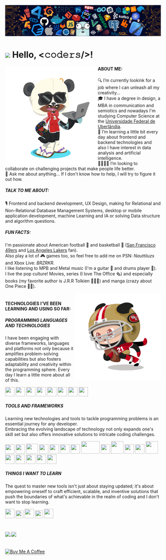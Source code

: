 <!--header-->
<img src="https://github.com/diegodemiranda/diegodemiranda/blob/60d4dba1af4895c207f476561f96e938f386e06f/header_code.png"/>

# <img src="https://media.giphy.com/media/hvRJCLFzcasrR4ia7z/giphy.gif" width="30px"> Hello, <𝚌𝚘𝚍𝚎𝚛𝚜/>!

<!--profile_views-->



<!--bio-->
<img align="left" alt="octocat_png" src="https://github.com/diegodemiranda/diegodemiranda/blob/c407b7b14c5b62324c19b3d9c1ffdf1229d442cc/my_octocat.png" width="300" height="320"/>

#### ABOUT ME:
🔍 I’m currently lookink for a job where I can unleash all my creativity...<br>
🎓 I have a degree in design, a MBA in communication and semiotics and nowadays I'm studying Computer Science at the [Universidade Federal de Uberlândia](https://ufu.br).<br>
🌱 I’m learning a little bit every day about frontend and backend technologies and also I have interest in data analysis and artificial intelligence.<br>
🫱🏾‍🫲🏻 I’m looking to collaborate on challenging projects that make people life better.<br>
💬 Ask me about anything... If I don't know how to help, I will try to figure it out how.

 ##### TALK TO ME ABOUT:
🎙️ Frontend and backend development, UX Design, making for Relational and Non-Relational Database Management Systems, desktop or mobile application development, machine Learning and IA or solving Data structure and algorithm questions.

##### FUN FACTS:
I'm passionate about American football 🏈 and basketball 🏀 ([San Francisco 49ers](https://www.instagram.com/49ers/) and [Los Angeles Lakers](https://www.instagram.com/lakers/) fan).<br>
Also play a lot of 🎮 games too, so feel free to add me on PSN: *Nauttiluzs* and Xbox Live: *BRZRKR*.<br>
I like listening to MPB and Metal music (I'm a guitar 🎸 and drums player 🥁).<br>
I live the pop culture! Movies, series (I love The Office 🗞️) and especially books (my favorite author is J.R.R Tolkien 🧙🏾‍♂️) and manga (crazy about One Piece 🏴‍☠️).

<img align="right" alt="PNG" src="https://github.com/diegodemiranda/diegodemiranda/blob/536566d733761d90f2bfa89ba0f18526f0f0cefc/49_octocat.png" width="280" height="280"/>

#

<!--stkills_and_techniques-->

#### TECHNOLOGIES I'VE BEEN LEARNING AND USING SO FAR:

##### PROGRAMMING LANGUAGES AND TECHNOLOGIES

<p>I have been engaging with diverse frameworks, languages and platforms not only because it amplifies problem-solving capabilities but also fosters adaptability and creativity within the programming sphere. Every day I learn a little more about all of this.</p>

<img src="https://cdn.jsdelivr.net/gh/devicons/devicon/icons/python/python-original.svg" width = "30" height = "30"/><!--icone python-->
<img src="https://cdn.jsdelivr.net/gh/devicons/devicon/icons/javascript/javascript-original.svg" width = "30" height = "30" /><!--icone javascript-->
<img src="https://cdn.jsdelivr.net/gh/devicons/devicon/icons/typescript/typescript-original.svg" width = "30" height = "30"/><!--icone typescript-->
<img src="https://cdn.jsdelivr.net/gh/devicons/devicon/icons/html5/html5-original.svg" width = "30" height = "30"/><!-- icone html-->
<img src="https://cdn.jsdelivr.net/gh/devicons/devicon/icons/css3/css3-original.svg" width = "30" height = "30"/><!-- icone css-->
<img loading="lazy" src="https://cdn.jsdelivr.net/gh/devicons/devicon/icons/java/java-original.svg" width = "30" height = "30"/><!--icone java-->
<img src="https://cdn.jsdelivr.net/gh/devicons/devicon/icons/c/c-original.svg" width = "30" height = "30"/><!--icone c-->
<img src="https://cdn.jsdelivr.net/gh/devicons/devicon@latest/icons/amazonwebservices/amazonwebservices-original-wordmark.svg" width = "30" height = "30" /><!--icone aws-->
<br>

##### TOOLS AND FRAMEWORKS

<p>Learning new technologies and tools to tackle programming problems is an essential journey for any developer.<br>
Embracing the evolving landscape of technology not only expands one's skill set but also offers innovative solutions to intricate coding challenges.</p>

<img src="https://cdn.jsdelivr.net/gh/devicons/devicon@latest/icons/jupyter/jupyter-original-wordmark.svg" width = "30" height = "30" /><!--icone jupyter-->
<img src="https://cdn.jsdelivr.net/gh/devicons/devicon@latest/icons/fastapi/fastapi-original.svg" width = "30" height = "30" /><!--icone fastapi-->
<img src="https://cdn.jsdelivr.net/gh/devicons/devicon@latest/icons/react/react-original-wordmark.svg" width = "38" height = "32"/><!--icone react-->
<img src="https://cdn.jsdelivr.net/gh/devicons/devicon@latest/icons/nodejs/nodejs-original.svg" width = "30" height = "30" /><!-- icone nodejs-->
<img src="https://cdn.jsdelivr.net/gh/devicons/devicon/icons/postgresql/postgresql-original.svg" width = "30" height = "30"/><!--icone postgresql-->
<img src="https://cdn.jsdelivr.net/gh/devicons/devicon@latest/icons/couchdb/couchdb-original.svg" width = "30" height = "30"/><!--icone couchdb-->
<img src="https://cdn.jsdelivr.net/gh/devicons/devicon@latest/icons/redis/redis-original-wordmark.svg" width = "30" height = "30"/><!--icone redis-->
<img src="https://cdn.jsdelivr.net/gh/devicons/devicon@latest/icons/mysql/mysql-original-wordmark.svg" width = "60" height = "40" /><!--icone mysql-->
<img src="https://cdn.jsdelivr.net/gh/devicons/devicon@latest/icons/sqlite/sqlite-original.svg" width = "30" height = "30"/><!--icone sqlite-->
<img src="https://cdn.jsdelivr.net/gh/devicons/devicon@latest/icons/mongodb/mongodb-original-wordmark.svg" width = "40" height = "40"/><!--icone mongodb-->
<img loading="lazy" src="https://cdn.jsdelivr.net/gh/devicons/devicon/icons/linux/linux-original.svg" width = "30" height = "30"/><!--icone linux-->
<img loading="lazy" src="https://cdn.jsdelivr.net/gh/devicons/devicon/icons/git/git-original.svg" width = "30" height = "30"/><!--icone git-->
<img src="https://cdn.jsdelivr.net/gh/devicons/devicon@latest/icons/docker/docker-original-wordmark.svg" width="40" height="40"  /><!--icone docker-->
<img src="https://cdn.jsdelivr.net/gh/devicons/devicon/icons/canva/canva-original.svg" width = "30" height = "30"/><!--icone canva-->
<img src="https://cdn.jsdelivr.net/gh/devicons/devicon/icons/photoshop/photoshop-plain.svg" width = "30" height = "30"/><!--icone photoshop-->
<img src="https://cdn.jsdelivr.net/gh/devicons/devicon/icons/illustrator/illustrator-plain.svg" width = "30" height = "30"/><!--icone illustrator-->
<img src="https://cdn.jsdelivr.net/gh/devicons/devicon/icons/figma/figma-original.svg" width = "30" height = "30"/><!--icone figma-->
<img src="https://cdn.jsdelivr.net/gh/devicons/devicon@latest/icons/canva/canva-original.svg" width = "30" height = "30"/><!--icone canva-->
<br>

##### THINGS I WANT TO LEARN

<p>The quest to master new tools isn't just about staying updated; it's about empowering oneself to craft efficient, scalable, and inventive solutions that push the boundaries of what's achievable in the realm of coding and I don't want to stop learning.</p>

<!--icone tensorflow-->
<img src="https://cdn.jsdelivr.net/gh/devicons/devicon/icons/tensorflow/tensorflow-original.svg" width="30" height="30"/><!--icone c++-->
<img src="https://cdn.jsdelivr.net/gh/devicons/devicon/icons/kotlin/kotlin-original.svg" width = "25" height = "25"/><!--icone kotlin-->
<img src="https://cdn.jsdelivr.net/gh/devicons/devicon/icons/swift/swift-original.svg" width = "30" height = "30"/><!--icone swift-->
<img src="https://cdn.jsdelivr.net/gh/devicons/devicon@latest/icons/rust/rust-line.svg" width = "25" height = "25"/><!--icone rust-->
<img src="https://cdn.jsdelivr.net/gh/devicons/devicon/icons/graphql/graphql-plain.svg" width = "30" height = "30"/><!-- icone graphql-->
<br>       

#

<!--stats-->

<a href="https://github.com/diegodemiranda/github-readme-stats">
<img align="center" height=150 src="https://github-readme-stats.vercel.app/api/top-langs/?username=diegodemiranda&langs_count=5&theme=transparent&layout=compact"/>
</a>
<a href= "https://github.com/diegodemiranda/github-readme-stats">
<img align="center" height=150 src="https://github-readme-stats.vercel.app/api?username=diegodemiranda&show_icons=true&theme=transparent&hide=contribs"/>
</a>

#

<!--buy_me_a_coffe_button-->
<a href="https://www.buymeacoffee.com/diegodemiranda" target="_blank"><img src="https://www.buymeacoffee.com/assets/img/custom_images/orange_img.png" alt="Buy Me A Coffee" style="height: 41px !important;width: 174px !important;box-shadow: 0px 3px 2px 0px rgba(190, 190, 190, 0.5) !important;-webkit-box-shadow: 0px 3px 2px 0px rgba(190, 190, 190, 0.5) !important;" ></a>

<!--![snake gif](https://github.com/diegodemiranda/diegodemiranda/blob/output/github-contribution-grid-snake.svg)-->


